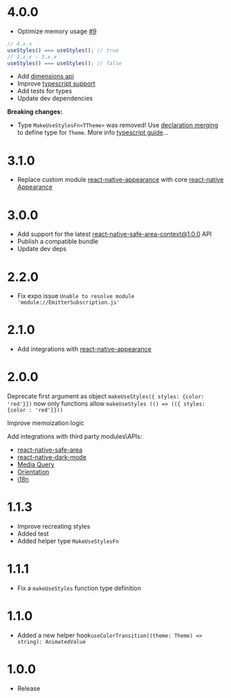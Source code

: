 # 4.0.0

- Optimize memory usage [#9](https://github.com/retyui/react-native-stylex/issues/9)

```js
// 4.x.x
useStyles() === useStyles(); // true
// 1.x.x - 3.x.x
useStyles() === useStyles(); // false
```

- Add [dimensions api](docs/dimensions.md)
- Improve [typescript support](docs/ts.md)
- Add tests for types
- Update dev dependencies

**Breaking changes:**

- Type `MakeUseStylesFn<TTheme>` was removed!
  Use [declaration merging](https://www.typescriptlang.org/docs/handbook/declaration-merging.html#module-augmentation) to define type for `Theme`.
  More info [typescript guide](docs/ts.md)...

# 3.1.0

- Replace custom module [react-native-appearance](https://github.com/expo/react-native-appearance) with core [react-native Appearance](https://reactnative.dev/docs/appearance)

# 3.0.0

- Add support for the latest [react-native-safe-area-context@1.0.0](https://github.com/th3rdwave/react-native-safe-area-context/releases/tag/v1.0.0) API
- Publish a compatible bundle
- Update dev deps

# 2.2.0

- Fix expo issue `Unable to resolve module 'module://EmitterSubscription.js'`

# 2.1.0

- Add integrations with [react-native-appearance](docs/appearance.md)

# 2.0.0

Deprecate first argument as object `makeUseStyles({ styles: {color: 'red'}})` now only functions allow `makeUseStyles (() => (({ styles: {color : 'red'}}))`

Improve memoization logic

Add integrations with third party modules\APIs:

- [react-native-safe-area](docs/safe-area.md)
- [react-native-dark-mode](docs/dark-mode.md)
- [Media Query](docs/media-query.md)
- [Orientation](docs/orientation.md)
- [i18n](docs/i18n.md)

# 1.1.3

- Improve recreating styles
- Added test
- Added helper type `MakeUseStylesFn`

# 1.1.1

- Fix a `makeUseStyles` function type definition

# 1.1.0

- Added a new helper hook`useColorTransition((theme: Theme) => string): AnimatedValue`

# 1.0.0

- Release
